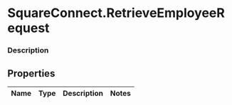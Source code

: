 # SquareConnect.RetrieveEmployeeRequest

### Description



## Properties
Name | Type | Description | Notes
------------ | ------------- | ------------- | -------------


